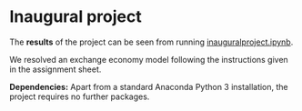 # Inaugural project

The **results** of the project can be seen from running [inauguralproject.ipynb](inauguralproject.ipynb).

We resolved an exchange economy model following the instructions given in the assignment sheet.

**Dependencies:** Apart from a standard Anaconda Python 3 installation, the project requires no further packages.
